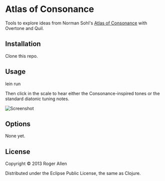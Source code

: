 # Atlas of Consonance

Tools to explore ideas from Norman Sohl's [Atlas of Consonance](http://www.sohl.com/mt/maptone.html) with Overtone and Quil.

## Installation

Clone this repo.

## Usage

lein run

Then click in the scale to hear either the Consonance-inspired tones or the standard diatonic tuning notes.

![Screenshot](http://raw.github.com/rogerallen/atlas_of_consonance/master/doc/atlas1.png)

## Options

None yet.

## License

Copyright © 2013 Roger Allen

Distributed under the Eclipse Public License, the same as Clojure.
